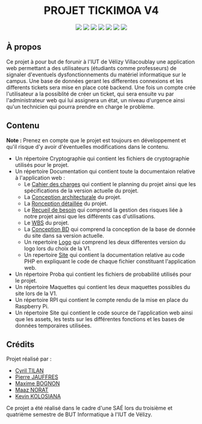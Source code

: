<div align="center">
  <h1>PROJET TICKIMOA V4</h1>
  <a href="https://fr.wikipedia.org/wiki/Hypertext_Markup_Language"><img src="https://img.shields.io/badge/HTML-E34F26?style=for-the-badge&logo=html5&logoColor=white"/></a>
  <a href="https://fr.wikipedia.org/wiki/Feuilles_de_style_en_cascade"><img src="https://img.shields.io/badge/CSS-1572B6?style=for-the-badge&logo=css3&logoColor=white"/></a>
  <a href="https://fr.wikipedia.org/wiki/php"><img src="https://img.shields.io/badge/PHP%20-7F00FF?style=for-the-badge&logo=php&logoColor=white"/></a>
  <a href="https://fr.wikipedia.org/wiki/Python_(Language)"><img src="https://img.shields.io/badge/Python%20-98FB9?style=for-the-badge&logo=python&logoColor=white"/></a>
  <a href="https://fr.wikipedia.org/wiki/JavaScript"><img src="https://img.shields.io/badge/Java Script%20-FFA500?style=for-the-badge&logo=JavaScript&logoColor=white"/></a>
  <a href="https://fr.wikipedia.org/wiki/R_(Language)"><img src="https://img.shields.io/badge/R%20-FF6347?style=for-the-badge&logo=R&logoColor=white"/></a>
  <a href="https://fr.wikipedia.org/wiki/Bourne-Again_shell"><img src="https://img.shields.io/badge/Bash%20-582900?style=for-the-badge&logo=gnubash&logoColor=white"/></a>
</div>

## À propos

Ce projet à pour but de forunir à l'IUT de Vélizy Villacoublay une application web permettant a des utilisateurs (étudiants comme professeurs) de signaler d'eventuels dysfonctionnements 
du matériel informatique sur le campus. Une base de données gerant les differentes connexions et les differents tickets sera mise en place coté backend. Une fois un compte crée l'utilisateur
a la possiblité de créer un ticket, qui sera ensuite vu par l'administrateur web qui lui assignera un état, un niveau d'urgence ainsi qu'un technicien qui pourra prendre en charge le problème.

## Contenu

**Note :** Prenez en compte que le projet est toujours en développement et qu'il risque d'y avoir d'éventuelles modifications dans le contenu.

* Un répertoire Cryptographie qui contient les fichiers de cryptographie utilisés pour le projet.
* Un répertoire Documentation qui contient toute la documentaion relative à l'application web :
  * Le [Cahier des charges](/Documentation/Cahier_des_Charges_v3.1) qui contient le planning du projet ainsi que les spécifications de la version actuelle du projet.
  * La [Conception architecturale](/Documentation/Conception_architecturale_v3.1) du projet.
  * La [Ronception détaillée](/Documentation/Conception_detaillé_v3.1.md) du projet.
  * Le [Recueil de besoin](/Documentation/Recueil_de_besoin_V3.1) qui comprend la gestion des risques liée à notre projet ainsi que les différents cas d'utilisations.
  * Le [WBS](/Documentation/WBS_SAE_3.01.mvdx) du projet.
  * La [Conception BD](/Documentation/conception_BD_v3.1.md) qui comprend la conception de la base de donnée du site dans sa version actuelle.
  * Un repertoire [Logo](/Documentation/Logo) qui comprend les deux differentes version du logo lors du choix de la V1.
  * Un repertoire [Site](/Documentation/Site) qui contient la documentation relative au code PHP en expliquant le code de chaque fichier constituant l'application web.
* Un répertoire Proba qui contient les fichiers de probabilité utilisés pour le projet.
* Un répertoire Maquettes qui contient les deux maquettes possibles du site lors de la V1.
* Un répertoire RPI qui contient le compte rendu de la mise en place du Raspberry Pi.
* Un répertoire Site qui contient le code source de l'application web ainsi que les assets, les tests sur les différentes fonctions et les bases de données temporaires utilisées.

## Crédits

Projet réalisé par :
- [Cyril TILAN](https://github.com/BluenessDev)
- [Pierre JAUFFRES](https://github.com/octogenarian78)
- [Maxime BOGNON](https://github.com/HighMax524)
- [Maaz NORAT](https://github.com/FleedDev)
- [Kevin KOLOSIANA](https://github.com/AnikiDev)

Ce projet a été réalisé dans le cadre d'une SAÉ lors du troisième et quatrième semestre de BUT Informatique à l'IUT de Vélizy.
